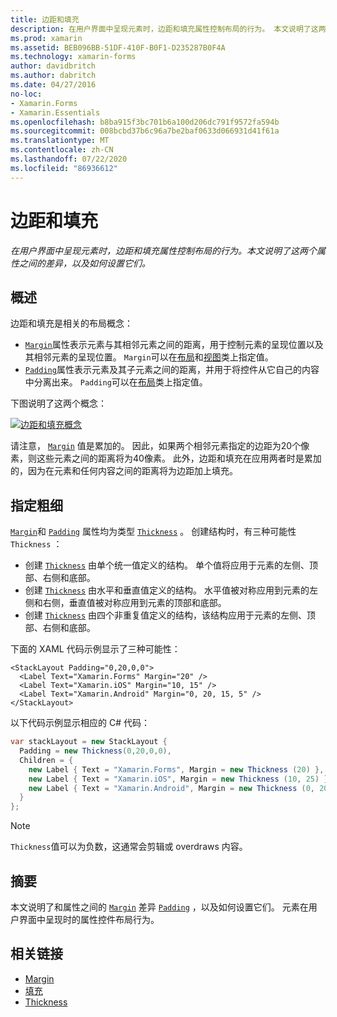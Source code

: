 ```yaml
---
title: 边距和填充
description: 在用户界面中呈现元素时，边距和填充属性控制布局的行为。 本文说明了这两个属性之间的差异，以及如何设置它们。
ms.prod: xamarin
ms.assetid: BEB096BB-51DF-410F-B0F1-D235287B0F4A
ms.technology: xamarin-forms
author: davidbritch
ms.author: dabritch
ms.date: 04/27/2016
no-loc:
- Xamarin.Forms
- Xamarin.Essentials
ms.openlocfilehash: b8ba915f3bc701b6a100d206dc791f9572fa594b
ms.sourcegitcommit: 008bcbd37b6c96a7be2baf0633d066931d41f61a
ms.translationtype: MT
ms.contentlocale: zh-CN
ms.lasthandoff: 07/22/2020
ms.locfileid: "86936612"
---
```

# <a name="margin-and-padding"></a>边距和填充

_在用户界面中呈现元素时，边距和填充属性控制布局的行为。本文说明了这两个属性之间的差异，以及如何设置它们。_

## <a name="overview"></a>概述

边距和填充是相关的布局概念：

- [`Margin`](xref:Xamarin.Forms.View.Margin)属性表示元素与其相邻元素之间的距离，用于控制元素的呈现位置以及其相邻元素的呈现位置。 `Margin`可以在[布局](~/xamarin-forms/user-interface/controls/layouts.md)和[视图](~/xamarin-forms/user-interface/controls/views.md)类上指定值。
- [`Padding`](xref:Xamarin.Forms.Layout.Padding)属性表示元素及其子元素之间的距离，并用于将控件从它自己的内容中分离出来。 `Padding`可以在[布局](~/xamarin-forms/user-interface/controls/layouts.md)类上指定值。

下图说明了这两个概念：

[![边距和填充概念](margin-and-padding-images/margins-and-padding-sml.png)](margin-and-padding-images/margins-and-padding.png#lightbox "边距和填充概念")

请注意， [`Margin`](xref:Xamarin.Forms.View.Margin) 值是累加的。 因此，如果两个相邻元素指定的边距为20个像素，则这些元素之间的距离将为40像素。 此外，边距和填充在应用两者时是累加的，因为在元素和任何内容之间的距离将为边距加上填充。

## <a name="specifying-a-thickness"></a>指定粗细

[`Margin`](xref:Xamarin.Forms.View.Margin)和 [`Padding`](xref:Xamarin.Forms.Layout.Padding) 属性均为类型 [`Thickness`](xref:Xamarin.Forms.Thickness) 。 创建结构时，有三种可能性 `Thickness` ：

- 创建 [`Thickness`](xref:Xamarin.Forms.Thickness) 由单个统一值定义的结构。 单个值将应用于元素的左侧、顶部、右侧和底部。
- 创建 [`Thickness`](xref:Xamarin.Forms.Thickness) 由水平和垂直值定义的结构。 水平值被对称应用到元素的左侧和右侧，垂直值被对称应用到元素的顶部和底部。
- 创建 [`Thickness`](xref:Xamarin.Forms.Thickness) 由四个非重复值定义的结构，该结构应用于元素的左侧、顶部、右侧和底部。

下面的 XAML 代码示例显示了三种可能性：

```xaml
<StackLayout Padding="0,20,0,0">
  <Label Text="Xamarin.Forms" Margin="20" />
  <Label Text="Xamarin.iOS" Margin="10, 15" />
  <Label Text="Xamarin.Android" Margin="0, 20, 15, 5" />
</StackLayout>
```

以下代码示例显示相应的 C# 代码：

```csharp
var stackLayout = new StackLayout {
  Padding = new Thickness(0,20,0,0),
  Children = {
    new Label { Text = "Xamarin.Forms", Margin = new Thickness (20) },
    new Label { Text = "Xamarin.iOS", Margin = new Thickness (10, 25) },
    new Label { Text = "Xamarin.Android", Margin = new Thickness (0, 20, 15, 5) }
  }
};
```

> [!NOTE]
> `Thickness`值可以为负数，这通常会剪辑或 overdraws 内容。

## <a name="summary"></a>摘要

本文说明了和属性之间的 [`Margin`](xref:Xamarin.Forms.View.Margin) 差异 [`Padding`](xref:Xamarin.Forms.Layout.Padding) ，以及如何设置它们。 元素在用户界面中呈现时的属性控件布局行为。

## <a name="related-links"></a>相关链接

- [Margin](xref:Xamarin.Forms.View.Margin)
- [填充](xref:Xamarin.Forms.Layout.Padding)
- [Thickness](xref:Xamarin.Forms.Thickness)
